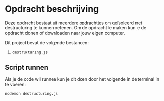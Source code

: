 # Opdracht beschrijving

Deze opdracht bestaat uit meerdere opdrachtjes om geïsoleerd met destructuring te kunnen oefenen. Om de opdracht te maken kun je de opdracht clonen of downloaden naar jouw eigen computer.

Dit project bevat de volgende bestanden:

1. `destructuring.js`

## Script runnen
Als je de code wil runnen kun je dit doen door het volgende in de terminal in te voeren:

`nodemon destructuring.js`
